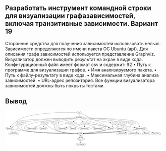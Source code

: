 ## Разработать инструмент командной строки для визуализации графазависимостей, включая транзитивные зависимости. Вариант 19
Сторонние средства для
получения зависимостей использовать нельзя.
Зависимости определяются по имени пакета ОС Ubuntu (apt). Для описания
графа зависимостей используется представление Graphviz. Визуализатор должен
выводить результат на экран в виде кода.
Конфигурационный файл имеет формат csv и содержит:
92
• Путь к программе для визуализации графов.
• Имя анализируемого пакета.
• Путь к файлу-результату в виде кода.
• Максимальная глубина анализа зависимостей.
• URL-адрес репозитория.
Все функции визуализатора зависимостей должны быть покрыты тестами.

## Вывод

![Задание 1](https://github.com/teeeema/mingazutdinov.a.r/blob/main/DZ_2/output.png)

